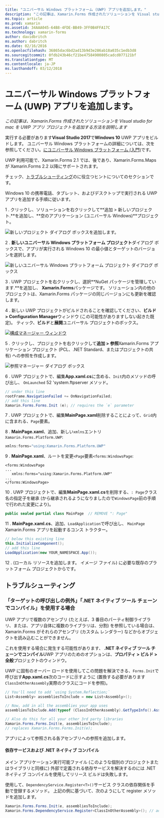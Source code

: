 ```yaml
---
title: "ユニバーサル Windows プラットフォーム (UWP) アプリを追加します。"
description: "この記事は、Xamarin.Forms 作成されたソリューションを Visual studio for mac を UWP アプリ プロジェクトを追加する方法を説明します"
ms.topic: article
ms.prod: xamarin
ms.assetid: 34AAA045-64B8-4FDE-BB49-3FF0B4FFA17C
ms.technology: xamarin-forms
author: davidbritch
ms.author: dabritch
ms.date: 02/16/2016
ms.openlocfilehash: 36865dac6bd2ad13b9d3e286ab18a035c1edb3d8
ms.sourcegitcommit: 0fdb243b46cf21be47584900805cadcd077121bf
ms.translationtype: MT
ms.contentlocale: ja-JP
ms.lasthandoff: 03/12/2018
---
```

# <a name="adding-a-universal-windows-platform-uwp-app"></a>ユニバーサル Windows プラットフォーム (UWP) アプリを追加します。

_この記事は、Xamarin.Forms 作成されたソリューションを Visual studio for mac を UWP アプリ プロジェクトを追加する方法を説明します_

実行する必要があります**Visual Studio 2017**で**Windows 10** UWP アプリをビルドします。 ユニバーサル Windows プラットフォームの詳細については、次を参照してください。[にユニバーサル Windows プラットフォーム (入門)](/windows/uwp/get-started/universal-application-platform-guide/)です。

UWP 利用可能で、Xamarin.Forms 2.1 では、後であり、Xamarin.Forms.Maps が Xamarin.Forms 2.2 以降にサポートされます。

チェック、<a href="#troubleshooting">トラブルシューティング</a>のに役立つヒントについてのセクションです。

Windows 10 の携帯電話、タブレット、およびデスクトップで実行される UWP アプリを追加する手順に従います。

 1 . クリックし、ソリューションを右クリックして**追加 > 新しいプロジェクト.**を追加し、**空のアプリケーション (ユニバーサル Windows)**プロジェクト。

  ![](universal-images/add-wu.png "新しいプロジェクト ダイアログ ボックスを追加します。")

 2 . **新しいユニバーサル Windows プラットフォーム プロジェクト**ダイアログ ボックスで、アプリが実行される Windows 10 の最小値とターゲットのバージョンを選択します。

  ![](universal-images/target-version.png "新しいユニバーサル Windows プラットフォーム プロジェクト ダイアログ ボックス")

 3 . UWP プロジェクトを右クリックし、選択**NuGet パッケージを管理しています.**を追加し、 **Xamarin.Forms**パッケージです。 ソリューション内の他のプロジェクトは、Xamarin.Forms パッケージの同じバージョンにも更新を確認します。

 4 . 新しい UWP プロジェクトがビルドされることを確認してください、**ビルド > Configuration Manager**ウィンドウ (この可能性がありますしない起きた既定)。 ティック、**ビルド**と**展開**ユニバーサル プロジェクトのボックス。

  [![](universal-images/configuration-sml.png "構成マネージャー ウィンドウ")](universal-images/configuration.png#lightbox "構成マネージャー ウィンドウ")

 5 . クリックし、プロジェクトを右クリックして**追加 > 参照**Xamarin.Forms アプリケーション プロジェクト (PCL、.NET Standard、またはプロジェクトの共有) への参照を作成します。

  ![](universal-images/addref-sml.png "参照マネージャー ダイアログ ボックス")

 6 . UWP プロジェクトで、編集**App.xaml.cs**に含める、`Init`内のメソッドの呼び出し、 `OnLaunched` 52 'system.ftpserver メソッド。

```csharp
// under this line
rootFrame.NavigationFailed += OnNavigationFailed;
// add this line
Xamarin.Forms.Forms.Init (e); // requires the `e` parameter
```

 7 . UWP プロジェクトで、編集**MainPage.xaml**削除することによって、`Grid`内に含まれる、`Page`要素。

 8 . **MainPage.xaml**、追加、新しい`xmlns`エントリ`Xamarin.Forms.Platform.UWP`:

```csharp
xmlns:forms="using:Xamarin.Forms.Platform.UWP"
```

 9 . **MainPage.xaml**、ルートを変更`<Page`要素`<forms:WindowsPage`:

```xaml
<forms:WindowsPage
...
   xmlns:forms="using:Xamarin.Forms.Platform.UWP"
...
</forms:WindowsPage>
```

 10 . UWP プロジェクトで、編集**MainPage.xaml.cs**を削除する、`: Page`クラス名の指定子を継承 (から継承されるようになりましたので`WindowsPage`前の手順で行われた変更により)。

```csharp
public sealed partial class MainPage  // REMOVE ": Page"
```

 11 . **MainPage.xaml.cs**、追加、`LoadApplication`で呼び出し、 `MainPage` Xamarin.Forms アプリを起動するコンス トラクター。

```csharp
// below this existing line
this.InitializeComponent();
// add this line
LoadApplication(new YOUR_NAMESPACE.App());
```

<!--
11 . Double-click **Package.appxmanifest** to set these capabilities
  that are often required:

  Capabilities set:

  * Internet (Client)
  * Location
-->

12 . (ローカル リソースを追加します。 イメージ ファイル) に必要な既存のプラットフォーム プロジェクトからです。

<a name="troubleshooting"/>

## <a name="troubleshooting"></a>トラブルシューティング

<a name="target-invocation-exception" />

### <a name="target-invocation-exception-when-using-compile-with-net-native-tool-chain"></a>「ターゲットの呼び出しの例外」「.NET ネイティブ ツール チェーンでコンパイル」を使用する場合

UWP アプリで複数のアセンブリ (たとえば、3 番目のパーティ制御ライブラリ、または、アプリ自体に複数のライブラリは、分割) を参照している場合は、Xamarin.Forms がそれらのアセンブリ (カスタム レンダラー) などからオブジェクトを読み込むことができません。

これを使用する場合に発生する可能性があります、 **.NET ネイティブ ツール チェーンでコンパイル**UWP アプリのためのオプションは、**プロパティ > ビルド > 全般**プロジェクトのウィンドウ。

UWP に固有のオーバー ロードを使用してこの問題を解決できる、`Forms.Init`で呼び出す**App.xaml.cs**次のコードに示すように (置換する必要があります`ClassInOtherAssembly`実際のクラスにコードを参照)。

```csharp
// You'll need to add `using System.Reflection;`
List<Assembly> assembliesToInclude = new List<Assembly>();

// Now, add in all the assemblies your app uses
assembliesToInclude.Add(typeof (ClassInOtherAssembly).GetTypeInfo().Assembly);

// Also do this for all your other 3rd party libraries
Xamarin.Forms.Forms.Init(e, assembliesToInclude);
// replaces Xamarin.Forms.Forms.Init(e);
```

アプリによって参照される各アセンブリへの参照を追加します。

#### <a name="dependency-services-and-net-native-compilation"></a>依存サービスおよび .NET ネイティブ コンパイル

メイン アプリケーション実行可能ファイル (このような個別のプロジェクトまたはライブラリと同様に) 外部で定義される依存サービスを解決するのには .NET ネイティブ コンパイルを使用してリリース ビルドは失敗します。

使用して、`DependencyService.Register<T>()`サービス クラスの依存関係を手動で登録するメソッド。 上記の例に基づいて、次のようにして register メソッドを追加します。

```csharp
Xamarin.Forms.Forms.Init(e, assembliesToInclude);
Xamarin.Forms.DependencyService.Register<ClassInOtherAssembly>(); // add this
```
